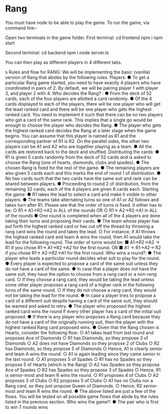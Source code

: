 # Rang

You must have node to be able to play the game.
To run the game, via command line:-

Open two terminals in the game folder.
First terminal:
cd frontend
npm i
npm start

Second terminal:
cd backend
npm i
node server.ts

You can then play as different players in 4 different tabs.

s
Rules and flow for RANG: 
We will be implementing the basic (vanilla) version of Rang that abides by the following
rules.
Players:
● To get a particular Rang game started, you need to have exactly 4 players who have
coordinated in pairs of 2. By default, we will be pairing player 1 with player 3, and
player 2 with 4.
Who decides the Rang? : ● From the deck of 52 cards, each of the four players are allotted a card randomly. ● Of the 4 cards displayed to each of the players, there will be one player who will get
the least ranked card and there will be one player who gets the highest ranked card.
You need to implement it such that there can be no two players who get a card of the
same rank. This implies that a single go would be enough to choose the player who
decides the Rang. ● The player who gets the highest ranked card decides the Rang at a later stage when
the game begins. You can assume that this player is named as R1 and the
corresponding partner of R1 is R2. On the parallel sides, the other two players can be
A1 and A2 who are together playing as a team.
● All the cards are restored back to the deck and shuffled.
Distributing the cards:
● R1 is given 5 cards randomly from the deck of 52 cards and is asked to choose the
Rang (one of hearts, diamonds, clubs and spades).
● The chosen Rang is fixed for the rest of the game.
● The remaining players are also given 5 cards each and this marks the end of round 1
of distribution.
● No two cards such that the two cards have the same suit and rank can be shared
between players.
● Proceeding to round 2 of distribution, from the remaining 32 cards, each of the 4
players are given 8 cards each.
Starting the game: ● R1 takes the lead to select a card and make it visible to other players.
● The teams take alternating turns so one of A1 or A2 follows and takes turn after R1.
Please see that the order of turns is fixed. It either has to be:
○ R1→ A1→R2→A2 in ALL of the rounds
OR
○ R1→ A2→R2→A1 in ALL of the rounds
● One round is completed when all of the 4 players are done taking their turns and
proposing their cards.
● The team whose player has put forth the highest ranked card or has cut off the thread
by throwing a rang card wins the round and takes the lead.
○ For instance, if A1 throws the highest ranked card and team A wins the round,
then A1 would take the lead for the following round. The order of turns would
be:
■ A1→R2→A2 → R1 if you chose R1→ A1→R2→A2 for the first
round.
OR
■ A1 → R1→A2→ R2 if you chose R1→ A2→R2→A1 for the first
round.
Who wins a round?: ● The player who leads a particular round decides what suit to play for the round.
● Every player is expected to propose a card of the same suit unless they do not have a
card of the same.
● In case that a player does not have the same suit, they have the option to choose from
a rang card or a non-rang card.
○ If they choose a rang card, they would be taking the lead unless some other
player proposes a rang card of a higher rank in the following turns of the same
round.
○ If they do not choose a rang card, they would not be taking the lead for the
round.
● In case a player tries to propose a card of a different suit despite having a card of the
same suit, they should be warned and asked to retry. ● The player who proposed the highest ranked card wins the round if every other player
has a card of the initial suit proposed.
● If there is any player who proposes a Rang card because they do not have a card of the
originally running suit, then the player with the highest ranked Rang card proposed
wins.
● Given that the Rang chosen is Hearts, consider the following flow:
○ A1 takes lead from last round and proposes Ace of Diamonds
○ R1 has Diamonds, so they propose 3 of Diamonds
○ A2 does not have Diamonds so they propose 2 of Clubs
○ R2 has Diamonds, so they propose 5 of Diamonds
○ Hence, A1 is clearly senior and team A wins the round.
○ A1 is again leading since they came senior in the last round.
○ A1 proposes 5 of Spades
○ R1 has no Spades so they propose 5 of Hearts (which is the Rang) ○ A2 has Spades so they propose Ace of Spades
○ R2 has Spades so they propose 3 of Spades
○ Hence, R1 is senior-most and team R wins the round.
○ R1 proposes 4 of Clubs
○ A2 proposes 3 of Clubs
○ R2 proposes 5 of Clubs
○ A1 has no Clubs nor a Rang card, so they just propose Queen of Diamonds.
○ Hence, R2 senior-most and team R wins the round.
● The above listed are just a few of the flows. You will be tested on all possible
game flows that abide by the rules listed in the previous section.
Who wins the game?:
● The pair who is first to win 7 rounds wins